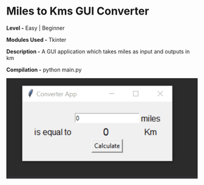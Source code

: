 # Miles to Kms GUI Converter

**Level -** Easy | Beginner

**Modules Used -** Tkinter

**Description -** A GUI application which takes miles as input and outputs in km 

**Compilation -** python main.py

![Preview GIF](./preview.gif)



